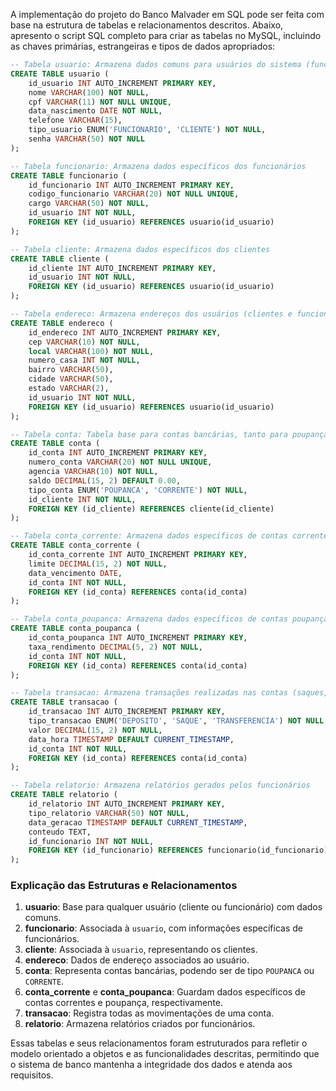 A implementação do projeto do Banco Malvader em SQL pode ser feita com base na estrutura de tabelas e relacionamentos descritos. Abaixo, apresento o script SQL completo para criar as tabelas no MySQL, incluindo as chaves primárias, estrangeiras e tipos de dados apropriados:

```sql
-- Tabela usuario: Armazena dados comuns para usuários do sistema (funcionários e clientes)
CREATE TABLE usuario (
    id_usuario INT AUTO_INCREMENT PRIMARY KEY,
    nome VARCHAR(100) NOT NULL,
    cpf VARCHAR(11) NOT NULL UNIQUE,
    data_nascimento DATE NOT NULL,
    telefone VARCHAR(15),
    tipo_usuario ENUM('FUNCIONARIO', 'CLIENTE') NOT NULL,
    senha VARCHAR(50) NOT NULL
);

-- Tabela funcionario: Armazena dados específicos dos funcionários
CREATE TABLE funcionario (
    id_funcionario INT AUTO_INCREMENT PRIMARY KEY,
    codigo_funcionario VARCHAR(20) NOT NULL UNIQUE,
    cargo VARCHAR(50) NOT NULL,
    id_usuario INT NOT NULL,
    FOREIGN KEY (id_usuario) REFERENCES usuario(id_usuario)
);

-- Tabela cliente: Armazena dados específicos dos clientes
CREATE TABLE cliente (
    id_cliente INT AUTO_INCREMENT PRIMARY KEY,
    id_usuario INT NOT NULL,
    FOREIGN KEY (id_usuario) REFERENCES usuario(id_usuario)
);

-- Tabela endereco: Armazena endereços dos usuários (clientes e funcionários)
CREATE TABLE endereco (
    id_endereco INT AUTO_INCREMENT PRIMARY KEY,
    cep VARCHAR(10) NOT NULL,
    local VARCHAR(100) NOT NULL,
    numero_casa INT NOT NULL,
    bairro VARCHAR(50),
    cidade VARCHAR(50),
    estado VARCHAR(2),
    id_usuario INT NOT NULL,
    FOREIGN KEY (id_usuario) REFERENCES usuario(id_usuario)
);

-- Tabela conta: Tabela base para contas bancárias, tanto para poupança quanto para conta corrente
CREATE TABLE conta (
    id_conta INT AUTO_INCREMENT PRIMARY KEY,
    numero_conta VARCHAR(20) NOT NULL UNIQUE,
    agencia VARCHAR(10) NOT NULL,
    saldo DECIMAL(15, 2) DEFAULT 0.00,
    tipo_conta ENUM('POUPANCA', 'CORRENTE') NOT NULL,
    id_cliente INT NOT NULL,
    FOREIGN KEY (id_cliente) REFERENCES cliente(id_cliente)
);

-- Tabela conta_corrente: Armazena dados específicos de contas correntes
CREATE TABLE conta_corrente (
    id_conta_corrente INT AUTO_INCREMENT PRIMARY KEY,
    limite DECIMAL(15, 2) NOT NULL,
    data_vencimento DATE,
    id_conta INT NOT NULL,
    FOREIGN KEY (id_conta) REFERENCES conta(id_conta)
);

-- Tabela conta_poupanca: Armazena dados específicos de contas poupança
CREATE TABLE conta_poupanca (
    id_conta_poupanca INT AUTO_INCREMENT PRIMARY KEY,
    taxa_rendimento DECIMAL(5, 2) NOT NULL,
    id_conta INT NOT NULL,
    FOREIGN KEY (id_conta) REFERENCES conta(id_conta)
);

-- Tabela transacao: Armazena transações realizadas nas contas (saques, depósitos, etc.)
CREATE TABLE transacao (
    id_transacao INT AUTO_INCREMENT PRIMARY KEY,
    tipo_transacao ENUM('DEPOSITO', 'SAQUE', 'TRANSFERENCIA') NOT NULL,
    valor DECIMAL(15, 2) NOT NULL,
    data_hora TIMESTAMP DEFAULT CURRENT_TIMESTAMP,
    id_conta INT NOT NULL,
    FOREIGN KEY (id_conta) REFERENCES conta(id_conta)
);

-- Tabela relatorio: Armazena relatórios gerados pelos funcionários
CREATE TABLE relatorio (
    id_relatorio INT AUTO_INCREMENT PRIMARY KEY,
    tipo_relatorio VARCHAR(50) NOT NULL,
    data_geracao TIMESTAMP DEFAULT CURRENT_TIMESTAMP,
    conteudo TEXT,
    id_funcionario INT NOT NULL,
    FOREIGN KEY (id_funcionario) REFERENCES funcionario(id_funcionario)
);
```

### Explicação das Estruturas e Relacionamentos

1. **usuario**: Base para qualquer usuário (cliente ou funcionário) com dados comuns.
2. **funcionario**: Associada à `usuario`, com informações específicas de funcionários.
3. **cliente**: Associada à `usuario`, representando os clientes.
4. **endereco**: Dados de endereço associados ao usuário.
5. **conta**: Representa contas bancárias, podendo ser de tipo `POUPANCA` ou `CORRENTE`.
6. **conta_corrente** e **conta_poupanca**: Guardam dados específicos de contas correntes e poupança, respectivamente.
7. **transacao**: Registra todas as movimentações de uma conta.
8. **relatorio**: Armazena relatórios criados por funcionários.

Essas tabelas e seus relacionamentos foram estruturados para refletir o modelo orientado a objetos e as funcionalidades descritas, permitindo que o sistema de banco mantenha a integridade dos dados e atenda aos requisitos.